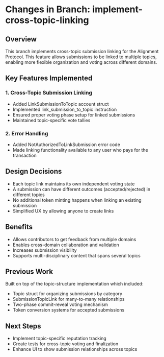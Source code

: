 # Changes in Branch: implement-cross-topic-linking

## Overview
This branch implements cross-topic submission linking for the Alignment Protocol. This feature allows submissions to be linked to multiple topics, enabling more flexible organization and voting across different domains.

## Key Features Implemented

### 1. Cross-Topic Submission Linking
- Added LinkSubmissionToTopic account struct
- Implemented link_submission_to_topic instruction
- Ensured proper voting phase setup for linked submissions
- Maintained topic-specific vote tallies

### 2. Error Handling
- Added NotAuthorizedToLinkSubmission error code
- Made linking functionality available to any user who pays for the transaction

## Design Decisions
- Each topic link maintains its own independent voting state
- A submission can have different outcomes (accepted/rejected) in different topics
- No additional token minting happens when linking an existing submission
- Simplified UX by allowing anyone to create links

## Benefits
- Allows contributors to get feedback from multiple domains
- Enables cross-domain collaboration and validation
- Increases submission visibility
- Supports multi-disciplinary content that spans several topics

## Previous Work
Built on top of the topic-structure implementation which included:
- Topic struct for organizing submissions by category
- SubmissionTopicLink for many-to-many relationships
- Two-phase commit-reveal voting mechanism
- Token conversion systems for accepted submissions

## Next Steps
- Implement topic-specific reputation tracking
- Create tests for cross-topic voting and finalization
- Enhance UI to show submission relationships across topics